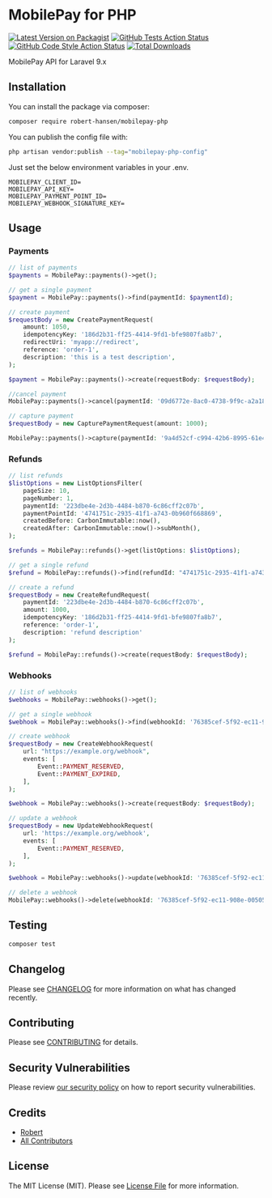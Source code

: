 # MobilePay for PHP

[![Latest Version on Packagist](https://img.shields.io/packagist/v/robert-hansen/mobilepay-php.svg?style=flat-square)](https://packagist.org/packages/robert-hansen/mobilepay-php)
[![GitHub Tests Action Status](https://img.shields.io/github/workflow/status/robert-hansen/mobilepay-php/run-tests?label=tests)](https://github.com/robert-hansen/mobilepay-php/actions?query=workflow%3Arun-tests+branch%3Amain)
[![GitHub Code Style Action Status](https://img.shields.io/github/workflow/status/robert-hansen/mobilepay-php/Check%20&%20fix%20styling?label=code%20style)](https://github.com/robert-hansen/mobilepay-php/actions?query=workflow%3A"Check+%26+fix+styling"+branch%3Amain)
[![Total Downloads](https://img.shields.io/packagist/dt/robert-hansen/mobilepay-php.svg?style=flat-square)](https://packagist.org/packages/robert-hansen/mobilepay-php)

MobilePay API for Laravel 9.x

## Installation

You can install the package via composer:

```bash
composer require robert-hansen/mobilepay-php
```

You can publish the config file with:

```bash
php artisan vendor:publish --tag="mobilepay-php-config"
```

Just set the below environment variables in your .env.

```
MOBILEPAY_CLIENT_ID=
MOBILEPAY_API_KEY=
MOBILEPAY_PAYMENT_POINT_ID=
MOBILEPAY_WEBHOOK_SIGNATURE_KEY=
```

## Usage

### Payments
```php
// list of payments
$payments = MobilePay::payments()->get();

// get a single payment
$payment = MobilePay::payments()->find(paymentId: $paymentId);

// create payment
$requestBody = new CreatePaymentRequest(
    amount: 1050,
    idempotencyKey: '186d2b31-ff25-4414-9fd1-bfe9807fa8b7',
    redirectUri: 'myapp://redirect',
    reference: 'order-1',
    description: 'this is a test description',
);

$payment = MobilePay::payments()->create(requestBody: $requestBody);

//cancel payment
MobilePay::payments()->cancel(paymentId: '09d6772e-8ac0-4738-9f9c-a2a1891c1a26');

// capture payment
$requestBody = new CapturePaymentRequest(amount: 1000);

MobilePay::payments()->capture(paymentId: '9a4d52cf-c994-42b6-8995-61e4598514e5', requestBody: $requestBody);
```

### Refunds
```php
// list refunds
$listOptions = new ListOptionsFilter(
    pageSize: 10,
    pageNumber: 1,
    paymentId: '223dbe4e-2d3b-4484-b870-6c86cff2c07b',
    paymentPointId: '4741751c-2935-41f1-a743-0b960f668869',
    createdBefore: CarbonImmutable::now(),
    createdAfter: CarbonImmutable::now()->subMonth(),
);

$refunds = MobilePay::refunds()->get(listOptions: $listOptions);

// get a single refund
$refund = MobilePay::refunds()->find(refundId: "4741751c-2935-41f1-a743-0b960f668869");

// create a refund
$requestBody = new CreateRefundRequest(
    paymentId: '223dbe4e-2d3b-4484-b870-6c86cff2c07b',
    amount: 1000,
    idempotencyKey: '186d2b31-ff25-4414-9fd1-bfe9807fa8b7',
    reference: 'order-1',
    description: 'refund description'
);

$refund = MobilePay::refunds()->create(requestBody: $requestBody);
```

### Webhooks
```php
// list of webhooks
$webhooks = MobilePay::webhooks()->get();

// get a single webhook
$webhook = MobilePay::webhooks()->find(webhookId: '76385cef-5f92-ec11-908e-00505686acfb');

// create webhook
$requestBody = new CreateWebhookRequest(
    url: "https://example.org/webhook",
    events: [
        Event::PAYMENT_RESERVED,
        Event::PAYMENT_EXPIRED,
    ],
);

$webhook = MobilePay::webhooks()->create(requestBody: $requestBody);

// update a webhook
$requestBody = new UpdateWebhookRequest(
    url: 'https://example.org/webhook',
    events: [
        Event::PAYMENT_RESERVED,
    ],
);

$webhook = MobilePay::webhooks()->update(webhookId: '76385cef-5f92-ec11-908e-00505686acfb', requestBody: $requestBody);

// delete a webhook
MobilePay::webhooks()->delete(webhookId: '76385cef-5f92-ec11-908e-00505686acfb');
```

## Testing

```bash
composer test
```

## Changelog

Please see [CHANGELOG](CHANGELOG.md) for more information on what has changed recently.

## Contributing

Please see [CONTRIBUTING](.github/CONTRIBUTING.md) for details.

## Security Vulnerabilities

Please review [our security policy](../../security/policy) on how to report security vulnerabilities.

## Credits

- [Robert](https://github.com/robert-hansen)
- [All Contributors](../../contributors)

## License

The MIT License (MIT). Please see [License File](LICENSE.md) for more information.
